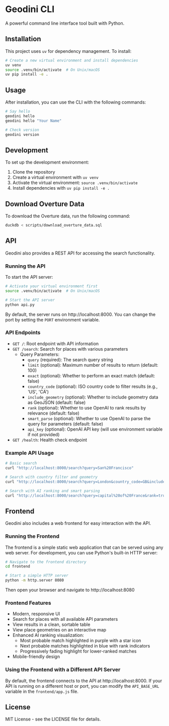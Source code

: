 # Geodini CLI

A powerful command line interface tool built with Python.

## Installation

This project uses `uv` for dependency management. To install:

```bash
# Create a new virtual environment and install dependencies
uv venv
source .venv/bin/activate  # On Unix/macOS
uv pip install -e .
```

## Usage

After installation, you can use the CLI with the following commands:

```bash
# Say hello
geodini hello
geodini hello "Your Name"

# Check version
geodini version
```

## Development

To set up the development environment:

1. Clone the repository
2. Create a virtual environment with `uv venv`
3. Activate the virtual environment: `source .venv/bin/activate`
4. Install dependencies with `uv pip install -e .`

## Download Overture Data

To download the Overture data, run the following command:

```bash
duckdb < scripts/download_overture_data.sql
```

## API

Geodini also provides a REST API for accessing the search functionality.

### Running the API

To start the API server:

```bash
# Activate your virtual environment first
source .venv/bin/activate  # On Unix/macOS

# Start the API server
python api.py
```

By default, the server runs on http://localhost:8000. You can change the port by setting the `PORT` environment variable.

### API Endpoints

- `GET /`: Root endpoint with API information
- `GET /search`: Search for places with various parameters
  - Query Parameters:
    - `query` (required): The search query string
    - `limit` (optional): Maximum number of results to return (default: 100)
    - `exact` (optional): Whether to perform an exact match (default: false)
    - `country_code` (optional): ISO country code to filter results (e.g., 'US', 'CA')
    - `include_geometry` (optional): Whether to include geometry data as GeoJSON (default: false)
    - `rank` (optional): Whether to use OpenAI to rank results by relevance (default: false)
    - `smart_parse` (optional): Whether to use OpenAI to parse the query for parameters (default: false)
    - `api_key` (optional): OpenAI API key (will use environment variable if not provided)
- `GET /health`: Health check endpoint

### Example API Usage

```bash
# Basic search
curl "http://localhost:8000/search?query=San%20Francisco"

# Search with country filter and geometry
curl "http://localhost:8000/search?query=London&country_code=GB&include_geometry=true"

# Search with AI ranking and smart parsing
curl "http://localhost:8000/search?query=capital%20of%20France&rank=true&smart_parse=true"
```

## Frontend

Geodini also includes a web frontend for easy interaction with the API.

### Running the Frontend

The frontend is a simple static web application that can be served using any web server. For development, you can use Python's built-in HTTP server:

```bash
# Navigate to the frontend directory
cd frontend

# Start a simple HTTP server
python -m http.server 8080
```

Then open your browser and navigate to http://localhost:8080

### Frontend Features

- Modern, responsive UI
- Search for places with all available API parameters
- View results in a clean, sortable table
- View place geometries on an interactive map
- Enhanced AI ranking visualization:
  - Most probable match highlighted in purple with a star icon
  - Next probable matches highlighted in blue with rank indicators
  - Progressively fading highlight for lower-ranked matches
- Mobile-friendly design

### Using the Frontend with a Different API Server

By default, the frontend connects to the API at http://localhost:8000. If your API is running on a different host or port, you can modify the `API_BASE_URL` variable in the `frontend/app.js` file.

## License

MIT License - see the LICENSE file for details.